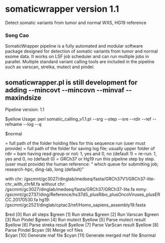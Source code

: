 # somaticwrapper version 1.1 ##

Detect somatic variants from tumor and normal WXS, HG19 reference 

### Song Cao ###

SomaticWrapper pipeline is a fully automated and modular software package designed for detection of somatic variants from tumor and normal exome data. It works on LSF job scheduler and can run multiple jobs in parallel. Multiple standard variant calling tools are included in the pipeline such as varscan, strelka, mutect and pindel.

## somaticwrapper.pl is still development for adding  --mincovt --mincovn --minvaf --maxindsize ##

Pipeline version: 1.1

$yellow     Usage: perl somatic_calling_v1.1.pl  --srg --step --sre --rdir --ref --refname --log --q 

$normal

<rdir> = full path of the folder holding files for this sequence run (user must provide)
<log> = full path of the folder for saving log file; usually upper folder of rdir
<srg> = bam having read group or not: 1, yes and 0, no (default 1)
<sre> = re-run: 1, yes and 0, no  (default 0)
<refname> = GRCh37 or Hg19
<step> run this pipeline step by step. (user must provide)
<ref> the human reference: 
<q> which queue for submitting job; research-hpc, ding-lab, long (default)

with chr: /gscmnt/gc3027/dinglab/medseq/fasta/GRCh37V1/GRCh37-lite-chr_with_chrM.fa
without chr: /gscmnt/gc3027/dinglab/medseq/fasta/GRCh37/GRCh37-lite.fa
mmy: /gscmnt/gc2737/ding/Reference/hs37d5_plusRibo_plusOncoViruses_plusERCC.20170530.fa 
hg19: /gscmnt/gc2521/dinglab/cptac3/ref/Homo_sapiens_assembly19.fasta 

$red         [0]  Run all steps
$green       [1]  Run streka
$green       [2]  Run Varscan
$green       [3]  Run Pindel
$green       [4]  Run mutect
$yellow      [5]  Parse mutect result
$yellow      [6]  Parse streka result
$yellow      [7]  Parse VarScan result
$yellow      [8]  Parse Pindel
$cyan        [9]  Merge vcf files  
$cyan        [10] Generate maf file 
$cyan        [11] Generate merged maf file
$normal
 
